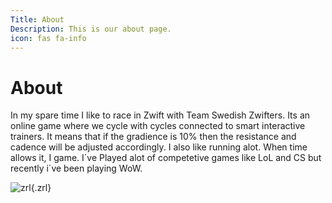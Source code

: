 ```yaml
---
Title: About
Description: This is our about page.
icon: fas fa-info
---
```


About
==========================

In my spare time I like to race in Zwift with Team Swedish Zwifters.
Its an online game where we cycle with cycles connected to smart interactive trainers.
It means that if the gradience is 10% then the resistance and cadence will be adjusted accordingly.
I also like running alot.
When time allows it, I game.
I´ve Played alot of competetive games like LoL and CS but recently i´ve been playing WoW.

![zrl](https://scontent-arn2-1.xx.fbcdn.net/v/t1.0-9/119811923_10164107611805627_3835769579230434588_o.jpg?_nc_cat=109&ccb=2&_nc_sid=825194&_nc_ohc=Q0oNOBQ47HwAX_bVoO0&_nc_ht=scontent-arn2-1.xx&oh=5cadc6c47fe81fa0d42a233b1321b108&oe=5FCF94BC){.zrl}

